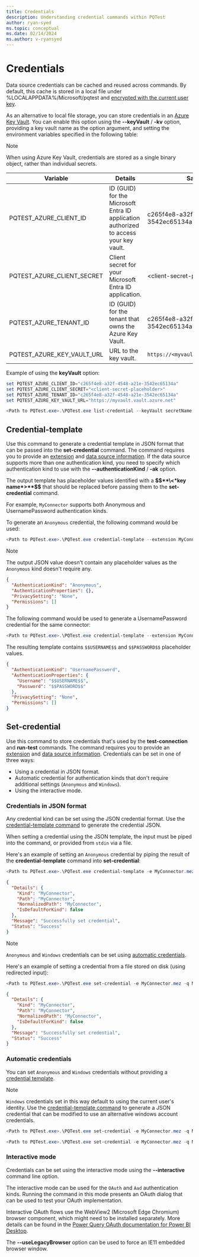 ```yaml
---
title: Credentials
description: Understanding credential commands within PQTest
author: ryan-syed
ms.topic: conceptual
ms.date: 02/14/2024
ms.author: v-ryansyed
---
```


# Credentials

Data source credentials can be cached and reused across commands. By default, this cache is stored in a local file under
%LOCALAPPDATA%/Microsoft/pqtest and [encrypted with the current user key](/dotnet/standard/security/how-to-use-data-protection).

As an alternative to local file storage, you can store credentials in an [Azure Key Vault](/azure/key-vault/). You can enable this option using the **\-\-keyVault** / **-kv** option, providing a key vault name as the option argument, and setting the environment variables specified in the following table:

> [!NOTE]
> When using Azure Key Vault, credentials are stored as a single binary object, rather than individual secrets.

| Variable                   | Details                                                                               | Sample                               |
| -------------------------- | ------------------------------------------------------------------------------------- | ------------------------------------ |
| PQTEST_AZURE_CLIENT_ID     | ID (GUID) for the Microsoft Entra ID application authorized to access your key vault. | c265f4e8-a32f-4548-a21e-3542ec65134a |
| PQTEST_AZURE_CLIENT_SECRET | Client secret for your Microsoft Entra ID application.                                | \<client-secret-placeholder>         |
| PQTEST_AZURE_TENANT_ID     | ID (GUID) for the tenant that owns the Azure Key Vault.                               | c265f4e8-a32f-4548-a21e-3542ec65134a |
| PQTEST_AZURE_KEY_VAULT_URL | URL to the key vault.                                                                 | `https://<myvault>.vault.azure.net`  |

Example of using the **keyVault** option:

```PowerShell
set PQTEST_AZURE_CLIENT_ID="c265f4e8-a32f-4548-a21e-3542ec65134a"
set PQTEST_AZURE_CLIENT_SECRET="<client-secret-placeholder>"
set PQTEST_AZURE_TENANT_ID="c265f4e8-a32f-4548-a21e-3542ec65134a"
set PQTEST_AZURE_KEY_VAULT_URL="https://myvault.vault.azure.net"

<Path to PQTest.exe>.\PQTest.exe list-credential --keyVault secretName
```

## Credential-template

Use this command to generate a credential template in JSON format that can be passed into the **set-credential** command. The command requires you to provide an [extension](pqtest-general-usage.md#extension) and [data source information](pqtest-general-usage.md#data-source). If the data
source supports more than one authentication kind, you need to specify which authentication kind to use with the **\-\-authenticationKind** / **-ak** option.

The output template has placeholder values identified with a **\$$**\<*key name*>**$$** that should be replaced before passing them to the **set-credential** command.

For example, `MyConnector` supports both Anonymous and UsernamePassword authentication kinds.

To generate an `Anonymous` credential, the following command would be used:

```PowerShell
<Path to PQTest.exe>.\PQTest.exe credential-template --extension MyConnector.mez --queryFile MyConnectorQuery.m --prettyPrint --authenticationKind Anonymous
```

> [!NOTE]
>The output JSON value doesn't contain any placeholder values as the `Anonymous` kind doesn't require any.

```json
{
  "AuthenticationKind": "Anonymous",
  "AuthenticationProperties": {},
  "PrivacySetting": "None",
  "Permissions": []
}
```

The following command would be used to generate a UsernamePassword credential for the same connector:

```PowerShell
<Path to PQTest.exe>.\PQTest.exe credential-template --extension MyConnector.mez --queryFile MyConnectorQuery.m --prettyPrint --authenticationKind UsernamePassword
```

The resulting template contains `$$USERNAME$$` and `$$PASSWORD$$` placeholder values.

```json
{
  "AuthenticationKind": "UsernamePassword",
  "AuthenticationProperties": {
    "Username": "$$USERNAME$$",
    "Password": "$$PASSWORD$$"
  },
  "PrivacySetting": "None",
  "Permissions": []
}
```

## Set-credential

Use this command to store credentials that's used by the **test-connection** and **run-test** commands. The command requires you to provide an [extension](pqtest-general-usage.md#extension) and [data source information](pqtest-general-usage.md#data-source). Credentials can be set in one of three ways:

* Using a credential in JSON format.
* Automatic credential for authentication kinds that don't require additional settings (`Anonymous` and `Windows`).
* Using the interactive mode.

### Credentials in JSON format

Any credential kind can be set using the JSON credential format. Use the [credential-template command](#credential-template) to generate the credential JSON.

When setting a credential using the JSON template, the input must be piped into the command, or provided from `stdin` via a file.

Here's an example of setting an `Anonymous` credential by piping the result of the **credential-template** command into **set-credential**:

```PowerShell
<Path to PQTest.exe>.\PQTest.exe credential-template -e MyConnector.mez -q MyConnectorQuery.m -p -ak Anonymous | pqtest set-credential -e MyConnector.mez -q MyConnectorQuery.m -p
```

```json
{
  "Details": {
    "Kind": "MyConnector",
    "Path": "MyConnector",
    "NormalizedPath": "MyConnector",
    "IsDefaultForKind": false
  },
  "Message": "Successfully set credential",
  "Status": "Success"
}
```

> [!NOTE]
>`Anonymous` and `Windows` credentials can be set using [automatic credentials](#automatic-credentials).

Here's an example of setting a credential from a file stored on disk (using redirected input):

```PowerShell
<Path to PQTest.exe>.\PQTest.exe set-credential -e MyConnector.mez -q MyConnectorQuery.m -p < mySavedCredential.json
```

```json
{
  "Details": {
    "Kind": "MyConnector",
    "Path": "MyConnector",
    "NormalizedPath": "MyConnector",
    "IsDefaultForKind": false
  },
  "Message": "Successfully set credential",
  "Status": "Success"
}
```

### Automatic credentials

You can set `Anonymous` and `Windows` credentials without providing a [credential template](#credential-template).

> [!NOTE]
>`Windows` credentials set in this way default to using the current user's identity. Use the [credential-template command](#credential-template) to generate a JSON credential that can be modified to use an alternative windows account credentials.

```PowerShell
<Path to PQTest.exe>.\PQTest.exe set-credential -e MyConnector.mez -q MyConnectorQuery.m -p --authenticationKind windows

<Path to PQTest.exe>.\PQTest.exe set-credential -e MyConnector.mez -q MyConnectorQuery.m -p --authenticationKind anonymous
```

### Interactive mode

Credentials can be set using the interactive mode using the **--interactive** command line option.

The interactive mode can be used for the `OAuth` and `Aad` authentication kinds. Running the command in this mode presents an
OAuth dialog that can be used to test your OAuth implementation.

Interactive OAuth flows use the WebView2 (Microsoft Edge Chromium) browser component, which might need to be installed separately.
More details can be found in the [Power Query OAuth documentation for Power BI Desktop](/power-query/oauth-edge-chromium).

The **--useLegacyBrowser** option can be used to force an IE11 embedded browser window.
